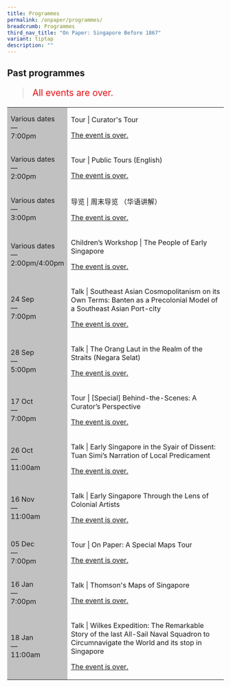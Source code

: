 ```yaml
---
title: Programmes
permalink: /onpaper/programmes/
breadcrumb: Programmes
third_nav_title: "On Paper: Singapore Before 1867"
variant: tiptap
description: ""
---
```

<section class="section__progs">

<div class="container__description">
    <div class="row">
        <div class="col is-10-mobile">

<h2>Past programmes</h2>

<blockquote style="color: #E21216; font-size: 150%;">All events are over.</blockquote>

<table class="table table-v">
    <tbody><tr>
        <td style="background-color: #c1c1c1;">Various dates<br>
            —<br>
            7:00pm</td>
        <td>
            <p>Tour | Curator's Tour</p>
            <p><a href="/programmes/onpaper/curator-tours/">The event is over.</a></p>
        </td>
    </tr>    
    <tr>
        <td style="background-color: #c1c1c1;">Various dates<br>
            —<br>
            2:00pm</td>
        <td>
            <p>Tour | Public Tours (English)</p>
            <p><a href="/programmes/onpaper/public-tours/">The event is over.</a></p>
        </td>
    </tr>    
    <tr>
        <td style="background-color: #c1c1c1;">Various dates<br>
            —<br>
            3:00pm</td>
        <td>
            <p>导览 | 周末导览 （华语讲解）</p>
            <p><a href="/programmes/onpaper/public-tours/">The event is over.</a></p>
        </td>
    </tr>         
    <tr>
        <td style="background-color: #c1c1c1;">Various dates<br>
            —<br>
            2:00pm/4:00pm</td>
        <td>
            <p>Children’s Workshop | The People of Early Singapore</p>
            <p><a href="/programmes/onpaper/children-workshops/">The event is over.</a></p>
        </td>
    </tr>     
    <tr>
        <td style="background-color: #c1c1c1;">24 Sep<br>
            —<br>
            7:00pm</td>
        <td>
            <p>Talk | Southeast Asian Cosmopolitanism on its Own Terms: Banten as a Precolonial Model of a Southeast Asian Port-city</p>
            <p><a href="/programmes/onpaper/20190924-talk/">The event is over.</a></p>
        </td>
    </tr>    
    <tr>
        <td style="background-color: #c1c1c1;">28 Sep<br>
            —<br>
            5:00pm</td>
        <td>
            <p>Talk | The Orang Laut in the Realm of the Straits (Negara Selat)</p>
            <p><a href="/programmes/onpaper/20190928-talk/">The event is over.</a></p>
        </td>
    </tr>
    <tr>
        <td style="background-color: #c1c1c1;">17 Oct<br>
            —<br>
            7:00pm</td>
        <td>
            <p>Tour | [Special] Behind-the-Scenes: A Curator’s Perspective</p>
            <p><a href="/programmes/onpaper/curator-tours/">The event is over.</a></p>
        </td>
    </tr>    
    <tr>
        <td style="background-color: #c1c1c1;">26 Oct<br>
            —<br>
            11:00am</td>
        <td>
            <p>Talk | Early Singapore in the Syair of Dissent: Tuan Simi’s Narration of Local Predicament</p>
            <p><a href="/programmes/onpaper/20191026-talk/">The event is over.</a></p>
        </td>
    </tr>     
    <tr>
        <td style="background-color: #c1c1c1;">16 Nov<br>
            —<br>
            11:00am</td>
        <td>
            <p>Talk | Early Singapore Through the Lens of Colonial Artists</p>
            <p><a href="/programmes/onpaper/20191116-talk/">The event is over.</a></p>
        </td>
    </tr>    
    <tr>
        <td style="background-color: #c1c1c1;">05 Dec<br>
            —<br>
            7:00pm</td>
        <td>
            <p>Tour | On Paper: A Special Maps Tour</p>
            <p><a href="/programmes/onpaper/20201205-tour/">The event is over.</a></p>
        </td>
    </tr>    
    <tr>
        <td style="background-color: #c1c1c1;">16 Jan<br>
            —<br>
            7:00pm</td>
        <td>
            <p>Talk | Thomson's Maps of Singapore</p>
            <p><a href="/programmes/onpaper/20200116-talk/">The event is over.</a></p>
        </td>
    </tr>     
    <tr>
        <td style="background-color: #c1c1c1;">18 Jan<br>
            —<br>
            11:00am</td>
        <td>
            <p>Talk | Wilkes Expedition: The Remarkable Story of the last All-Sail Naval Squadron to Circumnavigate the World and its stop in Singapore</p>
            <p><a href="/programmes/onpaper/20200118-talk/">The event is over.</a></p>
        </td>
    </tr>    
</tbody></table>
        </div>
    </div>
</div>
</section>